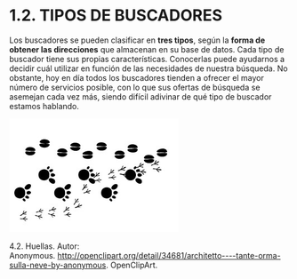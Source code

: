 
# 1.2. TIPOS DE BUSCADORES

Los buscadores se pueden clasificar en **tres tipos**, según la **forma de obtener las direcciones** que almacenan en su base de datos. Cada tipo de buscador tiene sus propias características. Conocerlas puede ayudarnos a decidir cuál utilizar en función de las necesidades de nuestra búsqueda. No obstante, hoy en día todos los buscadores tienden a ofrecer el mayor número de servicios posible, con lo que sus ofertas de búsqueda se asemejan cada vez más, siendo difícil adivinar de qué tipo de buscador estamos hablando.


![](img/huellas.jpg)

 4.2. Huellas. Autor: Anonymous. http://openclipart.org/detail/34681/architetto----tante-orma-sulla-neve-by-anonymous. OpenClipArt.

